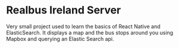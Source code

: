# Realbus Ireland Server

Very small project used to learn the basics of React Native and ElasticSearch. It displays a map and the bus stops around you using Mapbox and querying an Elastic Search api.

